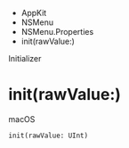 

- AppKit
- NSMenu
- NSMenu.Properties
-  init(rawValue:) 

Initializer

# init(rawValue:)

macOS

``` source
init(rawValue: UInt)
```

